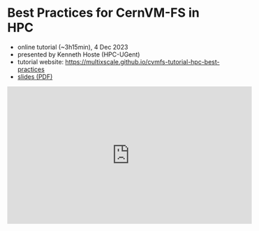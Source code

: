 # Best Practices for CernVM-FS in HPC

* online tutorial (~3h15min), 4 Dec 2023
* presented by Kenneth Hoste (HPC-UGent)
* tutorial website: <https://multixscale.github.io/cvmfs-tutorial-hpc-best-practices>
* [slides (PDF)](https://raw.githubusercontent.com/multixscale/cvmfs-tutorial-hpc-best-practices/main/files/Best-Practices-for-CernVM-FS-in-HPC-20231204.pdf)

<iframe width="560" height="315" src="https://www.youtube.com/embed/L0Mmy7NBXDU" title="YouTube video player" frameborder="0" allow="accelerometer; autoplay; clipboard-write; encrypted-media; gyroscope; picture-in-picture; web-share" allowfullscreen></iframe>
